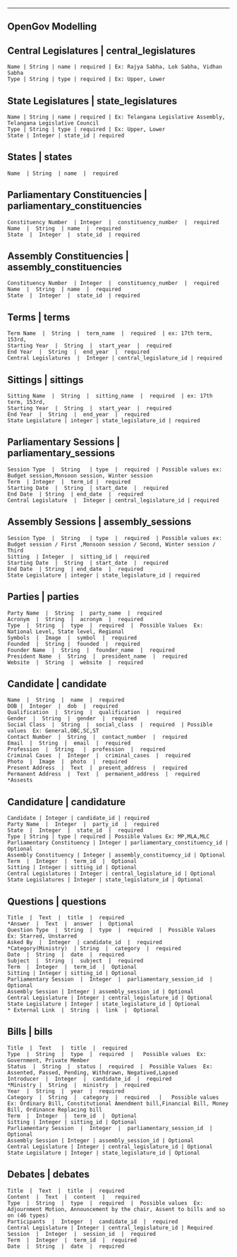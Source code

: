 ------------------------------------------------------------------------------------------------------
OpenGov Modelling
------------------------------------------------------------------------------------------------------ 
## Central Legislatures | central_legislatures
    Name | String | name | required | Ex: Rajya Sabha, Lok Sabha, Vidhan Sabha
    Type | String | type | required | Ex: Upper, Lower

## State Legislatures | state_legislatures
    Name | String | name | required | Ex: Telangana Legislative Assembly, Telangana Legislative Council
    Type | String | type | required | Ex: Upper, Lower
    State | Integer | state_id | required 

## States  | states  
    Name  | String  | name  |  required  

## Parliamentary Constituencies  | parliamentary_constituencies
    Constituency Number  | Integer  |  constituency_number  |  required
    Name  |  String  | name  |  required  
    State  |  Integer  |  state_id  | required

## Assembly Constituencies  | assembly_constituencies
    Constituency Number  | Integer  |  constituency_number  |  required
    Name  |  String  | name  |  required  
    State  |  Integer  |  state_id  | required  

## Terms  |  terms
    Term Name  |  String  |  term_name  |  required  | ex: 17th term, 153rd, 
    Starting Year  |  String  |  start_year  |  required  
    End Year  |  String  |  end_year  |  required
    Central Legislatures  |  Integer | central_legislature_id | required 

## Sittings | sittings
    Sitting Name  |  String  |  sitting_name  |  required  | ex: 17th term, 153rd, 
    Starting Year  |  String  |  start_year  |  required  
    End Year  |  String  |  end_year  |  required 
    State Legislature | integer | state_legislature_id | required    

##  Parliamentary Sessions  |  parliamentary_sessions
    
    Session Type  |  String   | type  |  required  | Possible values ex: Budget session,Monsoon session, Winter session  
    Term  | Integer  |  term_id |  required  
    Starting Date  |  String  | start_date  |  required  
    End Date  | String  | end_date  |  required  
    Central Legislature  |  Integer | central_legislature_id | required 

## Assembly Sessions | assembly_sessions
    Session Type  |  String   | type  |  required  | Possible values ex: Budget session / First ,Monsoon session / Second, Winter session / Third   
    Sitting  | Integer  |  sitting_id |  required  
    Starting Date  |  String  | start_date  |  required  
    End Date  | String  | end_date  |  required  
    State Legislature | integer | state_legislature_id | required 

##  Parties  |  parties  
    Party Name  |  String  |  party_name  |  required  
    Acronym  |  String  |  acronym  |  required   
    Type  |  String  |  type  |  required  |  Possible Values  Ex: National Level, State level, Regional   
    Symbols  |  Image  |  symbol  |  required  
    Founded  |  String |  founded  |  required  
    Founder Name  |  String  |  founder_name  |  required  
    President Name  |  String  |  president_name  |  required  
    Website  |  String  |  website  |  required  

## Candidate | candidate
    
    Name  |  String  |  name  |  required  
    DOB |  Integer  |  dob  |  required  
    Qualification  |  String  |  qualification  |  required  
    Gender  |  String  |  gender  |  required  
    Social Class  |  String  |  social_class  |  required  | Possible values  Ex: General,OBC,SC,ST 
    Contact Number  |  String  |  contact_number  |  required  
    Email  |  String  |  email  |  required  
    Profession  |  String   |  profession  |  required  
    Criminal Cases  |  Integer  |  criminal_cases  |  required 
    Photo  |  Image  |  photo  |  required  
    Present Address  |  Text  |  present_address  |  required  
    Permanent Address  |  Text  |  permanent_address  |  required   
    *Assests

## Candidature | candidature
    Candidate | Integer | candidate_id | required
    Party Name  |  Integer  |  party_id  |  required  
    State  |  Integer  |  state_id  |  required  
    Type | String | type | required | Possible Values Ex: MP,MLA,MLC 
    Parliamentary Constituency | Integer | parliamentary_constituency_id | Optional  
    Assembly Constituency | Integer | assembly_constituency_id | Optional 
    Term  |  Integer  |  term_id  |  Optional 
    Sitting | Integer | sitting_id | Optional 
    Central Legislatures | Integer | central_legislature_id | Optional 
    State Legislatures | Integer | state_legislature_id | Optional 
    
    

## Questions | questions  
    Title  |  Text  |  title  |  required  
    *Answer  |  Text  |  answer  |  Optional  
    Question Type  |  String  |  type  |  required  |  Possible Values  Ex: Starred, Unstarred 
    Asked By  |  Integer  | candidate_id  |  required  
    *Category(Ministry)  | String  |  category  |  required  
    Date  |  String  |  date  |  required  
    Subject  |  String  |  subject  |  required  
    Term  |  Integer  |  term_id  |  Optional 
    Sitting | Integer | sitting_id | Optional 
    Parliamentary Session  |  Integer  |  parliamentary_session_id  |  Optional   
    Assembly Session | Integer | assembly_session_id | Optional 
    Central Legislature | Integer | central_legislature_id | Optional 
    State Legislature | Integer | state_legislature_id | Optional 
    * External Link  |  String  |  link  |  Optional  

## Bills  |  bills  
    Title  |  Text   |  title  |  required  
    Type  |  String  |  type  |  required  |   Possible values  Ex: Government, Private Member  
    Status  |  String  |  status |  required  |  Possible Values  Ex: Assented, Passed, Pending, Withdrawn, Negatived,Lapsed  
    Introducer  |  Integer  |  candidate_id  |  required  
    *Ministry |  String  |  ministry  |  required  
    Year  |  String  |  year  |  required  
    Category  |  String  |  category  |  required   |   Possible values  Ex: Ordinary Bill, Constitutional Amendment bill,Financial Bill, Money Bill, Ordinance Replacing bill 
    Term  |  Integer  |  term_id  |  Optional 
    Sitting | Integer | sitting_id | Optional 
    Parliamentary Session  |  Integer  |  parliamentary_session_id  |  Optional   
    Assembly Session | Integer | assembly_session_id | Optional 
    Central Legislature | Integer | central_legislature_id | Optional 
    State Legislature | Integer | state_legislature_id | Optional  
      

## Debates  |  debates  
    Title  |  Text  |  title  |  required    
    Content  |  Text  |  content  |   required   
    Type  |  String  |  type  |  required  |  Possible values  Ex: Adjournment Motion, Announcement by the chair, Assent to bills and so on (46 types)  
    Participants  |  Integer  |  candidate_id  |  required  
    Central Legislature | Integer | central_legislature_id | Required 
    Session  |  Integer  |  session_id  |  required  
    Term  |  Integer  |  term_id  |  required  
    Date  |  String  |  date  |  required  